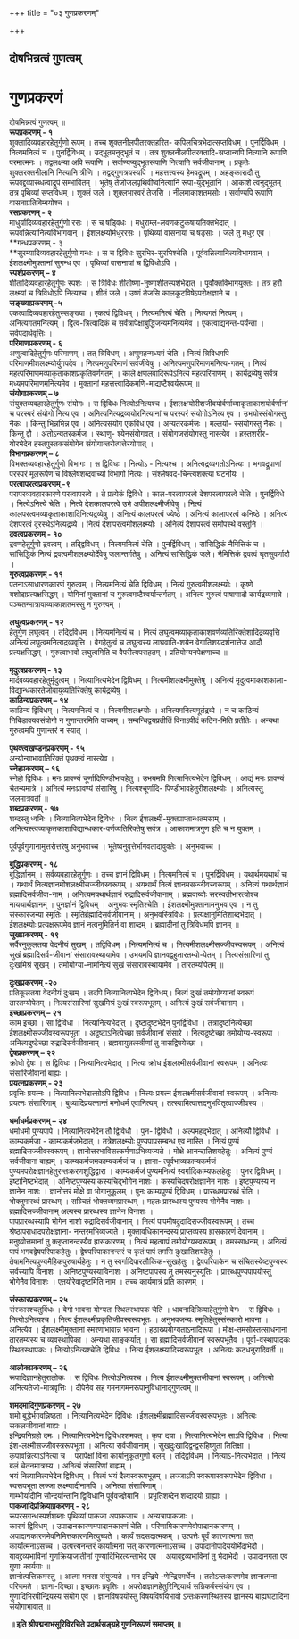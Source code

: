 +++
title = "०३ गुणप्रकरणम्"

+++


## दोषभिन्नत्वं गुणत्वम्

# गुणप्रकरणं

दोषभिन्नत्वं गुणत्वम् ॥  
**रूपप्रकरणम् - १**  
शुक्लादिव्यवहारहेतुर्गुणो रूपम् । तच्च शुक्लनीलपीतरक्तहरित- कपिलचित्रभेदात्सप्तविधम् । पुनर्द्विविधम् । नित्यमनित्यं च । पुनर्द्विविधम् । उद्भूतमनुद्भूतं च । तत्र शुक्लनीलपीतरक्तादि-सप्तान्यपि नित्यानि रूपाणि परमात्मनः । तद्वलक्ष्म्या अपि रूपाणि । सर्वाण्यप्युद्भूतरूपाणि नित्यानि सर्वजीवानाम् । प्रकृतेः शुक्लरक्तनीलानि नित्यानि त्रीणि । तद्वद्गुणत्रयस्यपि । महत्तत्त्वस्य हेमवद्रूपम् । अहङ्कारादौ तु रूपवद्द्रव्यारब्धत्वाद्रूपं सम्भावितम् । भूतेषु तेजोजलपृथिवीष्वनित्यानि रूपा-युद्भूतानि । आकाशे त्वनुद्भूतम् । तत्र पृथिव्यां सप्तविधम् । शुक्लं जले । शुक्लभास्वरं तेजसि । नीलमाकाशतमसोः । सर्वाण्यपि रूपाणि वासनाप्रतिबिम्बयोश्च ।  
**रसप्रकरणम् - २**  
माधुर्यादिव्यवहारहेतुर्गुणो रसः । स च षड्विधः । मधुराम्ल-लवणकटुकषायतिक्तभेदात् । रूपवन्नित्यानित्यविभागवान् । ईशलक्ष्म्योर्मधुररसः । पृथिव्यां वासनायां च षड्रसाः । जले तु मधुर एव ।  
**गन्धप्रकरणम् - ३  
**सुरम्यादिव्यवहारहेतुर्गुणो गन्धः । स च द्विविधः सुरभिर-सुरभिश्चेति । पूर्ववन्नित्यानित्यविभागवान् । ईशलक्ष्मीमुक्तानां सुगन्ध एव । पृथिव्यां वासनायां च द्विविधोऽपि ।  
**स्पर्शप्रकरणम् – ४**  
शीतादिव्यवहारहेतुर्गुणः स्पर्शः । स त्रिविधः शीतोष्णा-नुष्णाशीतस्पर्शभेदात् । पूर्वोक्तविभागयुक्तः । तत्र हरौ लक्ष्म्यां च त्रिविधोऽपि नित्यश्च । शीतं जले । उष्णं तेजसि कालकूटविषेऽपरोक्षज्ञाने च ।  
**सङ्ख्याप्रकरणम् -५**  
एकत्वादिव्यवहारहेतुस्सङ्ख्या । एकत्वं द्विविधम् । नित्यमनित्यं चेति । नित्यगतं नित्यम् । अनित्यगतमनित्यम् । द्वित्व-त्रित्वादिकं च सर्वत्रापेक्षाबुद्धिजन्यमनित्यमेव । एकत्वाद्यनन्त-पर्यन्ता । सर्वपदार्थवृत्तिः ।  
**परिमाणप्रकरणम् - ६**  
अणुत्वादिहेतुर्गुणः परिमाणम् । तत् त्रिविधम् । अणुमहन्मध्यमं चेति । नित्यं त्रिविधमपि परिमाणमीशलक्ष्म्योर्युगपदेव । नित्यमणुपरिमाणं सर्वजीवेषु । अनित्यमणुपरिमाणमनित्य-गतम् । नित्यं महत्परिमाणमव्याकृताकाशप्रकृतिवर्णगतम् । काले क्षणलवादिरूपेऽनित्यं महत्परिमाणम् । कार्यद्रव्येषु सर्वत्र मध्यमपरिमाणमनित्यमेव । मुक्तानां महत्तत्त्वादिकमणि-माद्यष्टैश्वर्यरूपम् ॥  
**संयोगप्रकरणम् – ७**  
संयुक्तव्यवहारहेतुर्गुणः संयोगः । स द्विविधः नित्योऽनित्यश्च । ईशलक्ष्म्योरीशजीवयोर्वर्णाव्याकृताकाशयोर्वर्णानां च परस्परं संयोगो नित्य एव । अनित्यनित्यद्रव्ययोरनित्यानां च परस्परं संयोगोऽनित्य एव । उभयोस्संयोगस्तु नैकः । किन्तु भिन्नभिन्न एव । अनित्यसंयोग एकविध एव । अन्यतरकर्मजः । मल्लयो- स्संयोगस्तु नैकः । किन्तु द्वौ । अतोऽन्यतरकर्मज । स्थाणु- श्येनसंयोगवत् । संयोगजसंयोगस्तु नास्त्येव । हस्तशरीर-योरभेदेन हस्तपुस्तकसंयोगेन संयोगान्तरोत्पत्तेरयोगात् ।  
**विभागप्रकरणम् – ८**  
विभक्तव्यवहारहेतुर्गुणो विभागः । स द्विविधः । नित्योऽ - नित्यश्च । अनित्यद्रव्यगतोऽनित्यः । भगवद्रूपाणां परस्परं मूलरूपेण च विश्लेषशब्दवाच्यो विभागो नित्यः । संश्लेषवद-चिन्त्यशक्त्या घटनीयः ।  
**परत्वापरत्वप्रकरणम् -९**  
परापरव्यवहारकारणे परत्वापरत्वे । ते प्रत्येकं द्विविधे । काल-परत्वापरत्वे देशपरत्वापरत्वे चेति । पुनर्द्विविधे । नित्येऽनित्ये चेति । नित्ये देशकालपरत्वे उभे अपीशलक्ष्मीजीवेषु । नित्यं कालपरत्वमव्याकृताकाशादिनित्यद्रव्येषु । अनित्यं कालपरत्वं ज्येष्ठे । अनित्यं कालापरत्वं कनिष्ठे । अनित्यं देशपरत्वं दूरस्थेऽनित्यद्रव्ये । नित्यं देशापरत्वमीशलक्ष्म्योः । अनित्यं देशापरत्वं समीपस्थे वस्तुनि ।  
**द्रवत्वप्रकरणम् - १०**  
द्रवणहेतुर्गुणो द्रवत्वम् । तद्द्विविधम् । नित्यमनित्यं चेति । पुनर्द्विविधम् । सांसिद्धिकं नैमित्तिकं च । सांसिद्धिकं नित्यं द्रवत्वमीशलक्ष्म्योर्देवेषु जलान्तर्गतेषु । अनित्यं सांसिद्धिकं जले। नैमित्तिकं द्रवत्वं घृतसुवर्णादौ ।  
**गुरुत्वप्रकरणम् - ११**  
पतनाऽसाधारणकारणं गुरुत्वम् । नित्यमनित्यं चेति द्विविधम् । नित्यं गुरुत्वमीशलक्ष्म्योः । कृष्णे यशोदाप्रत्यक्षसिद्धम् । योगिनां मुक्तानां च गुरुत्वमष्टैश्वर्यान्तर्गतम् । अनित्यं गुरुत्वं पाषाणादौ कार्यद्रव्यमात्रे । पञ्चतन्मात्रावाय्वाकाशतमस्सु न गुरुत्त्वम् ।

**लघुत्वप्रकरणम् - १२**  
हेतुर्गुण लघुत्वम् । तद्द्विविधम् । नित्यमनित्यं च । नित्यं लघुत्वमव्याकृताकाशवर्णव्यतिरिक्तेशादिद्रव्यवृत्ति अनित्यं लघुत्वमनित्यद्रव्यवृत्ति । वेगहेतुत्वं च लघुत्वस्य लाघवाति-शयेन वेगातिशयदर्शनात्तेज आदौ प्रत्यक्षसिद्धम् । गुरुत्वाभावो लघुत्वमिति च वैपरीत्यपराहतम् । प्रतियोग्यनपेक्षणाच्च ॥

**मृदुत्वप्रकरणम् - १३**  
मार्दवव्यवहारहेतुर्मृदुत्वम् । नित्यानित्यभेदेन द्विविधम् । नित्यमीशलक्ष्मीमुक्तेषु । अनित्यं मृदुत्वमाकाशकाला- विद्यान्धकारतेजोवायुव्यतिरिक्तेषु कार्यद्रव्येषु ।  
**काठिन्यप्रकरणम् – १४**  
काठिन्यं द्विविधम् । नित्यमनित्यं च । नित्यमीशलक्ष्म्योः । अनित्यमनित्यमूर्तद्रव्ये । न च काठिन्यं निबिडावयवसंयोगो न गुणान्तरमिति वाच्यम् । सम्बन्धिद्वयप्रतीतिं विनाऽपीदं कठिन-मिति प्रतीतेः । अन्यथा गुरुत्वमपि गुणान्तरं न स्यात् ।

**पृथक्त्वखण्डनप्रकरणम् - १५**  
अन्योन्याभावातिरिक्तं पृथक्त्वं नास्त्येव ।  
**स्नेहप्रकरणम् – १६**  
स्नेहो द्विविधः । मनः प्रावण्यं चूर्णादिपिण्डीभावहेतु । उभयमपि नित्यानित्यभेदेन द्विविधम् । आद्यं मनः प्रावण्यं चैतन्यमात्रे । अनित्यं मनःप्रावण्यं संसारिषु । नित्यश्चूर्णादि- पिण्डीभावहेतुरीशलक्ष्म्योः । अनित्यस्तु जलमात्रवर्ती ॥  
**शब्दप्रकरणम् - १७**  
शब्दस्तु ध्वनिः । नित्यानित्यभेदेन द्विविधः । नित्य ईशलक्ष्मी-मुक्तप्राप्तान्धतमसाम् । अनित्यस्त्वव्याकृतकाशाविद्यान्धकार-वर्णव्यतिरिक्तेषु सर्वत्र । आकाशमात्रगुण इति च न युक्तम् ।

पूर्वपूर्वगुणानामुत्तरोत्तरेषु अनुभवाच्च । भूतेष्वनुवृत्तेर्भागवतादावुक्तेः । अनुभवाच्च ।

**बुद्धिप्रकरणम् - १८**  
बुद्धिर्ज्ञानम् । सर्वव्यवहारहेतुर्गुणः । तच्च ज्ञानं द्विविधम् । नित्यमनित्यं च । पुनर्द्विविधम् । यथार्थमयथार्थं च । यथार्थं नित्यज्ञानमीशलक्ष्मीसज्जीवस्वरूपम् । अयथार्थं नित्यं ज्ञानमसज्जीवस्वरूपम् । अनित्यं यथार्थज्ञानं ब्रह्मादिसर्वजीवा-नाम् । अनित्यमयथार्थज्ञानं रुद्रादिसर्वजीवानाम् । ब्रह्मवाय्वोः सरस्वतीभारत्योश्च नायथार्थज्ञानम् । पुनर्ज्ञानं द्विविधम् । अनुभवः स्मृतिश्चेति । ईशलक्ष्मीमुक्तानामनुभव एव । न तु संस्कारजन्या स्मृतिः । स्मृतिर्ब्रह्मादिसर्वजीवानाम् । अनुभवस्त्रिविधः । प्रत्यक्षानुमितिशाब्दभेदात् । ईशलक्ष्म्योः प्रत्यक्षरूपमेव ज्ञानं नत्वनुमितिर्न वा शाब्दम् । ब्रह्मादीनां तु त्रिविधमपि ज्ञानम् ॥  
**सुखप्रकरणम् - १९**  
सर्वैरनुकूलतया वेदनीयं सुखम् । तद्विविधम् । नित्यमनित्यं च । नित्यमीशलक्ष्मीसज्जीवस्वरूपम् । अनित्यं सुखं ब्रह्मादिसर्व-जीवानां संसारावस्थायामेव । उभयमपि ज्ञानवद्वहुतारतम्यो-पेतम् । नित्यसंसारिणां तु दुःखमिश्रं सुखम् । तमोयोग्या-नामनित्यं सुखं संसारावस्थायामेव । तारतम्योपेतम् ॥

**दुःखप्रकरणम् -२०**  
प्रतिकूलतया वेदनीयं दुःखम् । तदपि नित्यानित्यभेदेन द्विविधम्। नित्यं दुःखं तमोयोग्यानां स्वरूपं तारतम्योपेतम् । नित्यसंसारिणां सुखमिश्रं दुःखं स्वरूपभूतम् । अनित्यं दुःखं सर्वजीवानाम् ।  
**इच्छाप्रकरणम् – २१**  
काम इच्छा । सा द्विविधा । नित्यानित्यभेदात् । दुष्टादुष्टभेदेन पुनर्द्विविधा । तत्रादुष्टनित्येच्छा ईशलक्ष्मीसज्जीवस्वरूपभूता । अदुष्टाऽनित्येच्छा सर्वजीवानां संसारे । नित्यदुष्टेच्छा तमोयोग्य-स्वरूपा । अनित्यदुष्टेच्छा रुद्रादिसर्वजीवानाम् । ब्रह्मवायुतत्स्त्रीणां तु नासद्विषयेच्छा ।  
**द्वेषप्रकरणम् – २२**  
क्रोधो द्वेषः । स द्विविधः । नित्यानित्यभेदात् । नित्यः क्रोध ईशलक्ष्मीसर्वजीवानां स्वरूपम् । अनित्यः संसारिजीवानां बाह्यः ।  
**प्रयत्नप्रकरणम् - २३**  
प्रवृत्तिः प्रयत्नः । नित्यानित्यभेदात्सोऽपि द्विविधः । नित्यः प्रयत्न ईशलक्ष्मीसर्वजीवानां स्वरूपम् । अनित्यः प्रयत्नः संसारिणाम् । बुध्यादिप्रयत्नान्तं मनोधर्म एवानित्यम् । तत्स्वामित्वात्तदनुभवितृत्वाज्जीवस्य ।

**धर्माधर्मप्रकरणम् – २४**  
धर्माधर्मौ पुण्यपापे । नित्यानित्यभेदेन तौ द्विविधौ । पुन- द्विविधौ । अल्पमहद्भेदात् । अनित्यौ द्विविधौ । काम्यकर्मजा - काम्यकर्मजभेदात् । तत्रेशलक्ष्म्योः पुण्यपापसम्बन्ध एव नास्ति । नित्यं पुण्यं ब्रह्मादिसज्जीवस्वरूपम् । ज्ञानोत्तरभाविसत्कर्मणाऽभिव्यज्यते । मोक्षे आनन्दातिशयहेतुः । अनित्यं पुण्यं सर्वजीवानां बाह्यम् । काम्यकर्मजमकाम्यकर्मजं च । ज्ञाना- त्पूर्वभाव्यकाम्यकर्मजं पुण्यमपरोक्षज्ञानहेतुरन्तःकरणशुद्धिद्वारा । काम्यकर्मजं पुण्यमनित्यं स्वर्गादिकाम्यफलहेतुः । पुनर द्विविधम् । इष्टानिष्टभेदात् । अनिष्टपुण्यस्य कस्यचिद्भोगेन नाशः । कस्यचिदपरोक्षज्ञानेन नाशः । इष्टपुण्यस्य न ज्ञानेन नाशः । ज्ञानोत्तरं मोक्षे वा भोगानुकूलम् । पुनः काम्यपुण्यं द्विविधम् । प्रारब्धमप्रारब्धं चेति । भोक्तुमारब्धं प्रारब्धम् । सञ्चितं भोक्तव्यमप्रारब्धम् । महतः प्रारब्धस्य पुण्यस्य भोगेनैव नाशः । ब्रह्मादिसज्जीवानाम् अल्पस्य प्रारब्धस्य ज्ञानेन विनाशः ।  
पापप्रारब्धस्यापि भोगेन नाशो रुद्रादिसर्वजीवानाम् । नित्यं पापमीषद्रुदादिसज्जीवस्वरूपम् । तच्च श्रेष्ठापराधादपरोक्षज्ञाना- नन्तरमभिव्यज्यते । मुक्तावधिकानन्दस्य प्राप्तव्यस्य ह्रासकारणं देवानाम् । मनुष्योत्तमानां तु क्लृप्तानन्दस्यैव ह्रासकारणम् । नित्यं महत्पापं तमोयोग्यस्वरूपम् । तमस्साधनम् । अनित्यं पापं भगवद्वेषपरिपाकहेतुः । द्वेषपरिपाकानन्तरं च कृतं पापं तमसि दुःखातिशयहेतुः । तेषामनित्यपुण्यमैहिकपुरुषार्थहेतुः । न तु स्वर्गादिपारलौकिक-सुखहेतुः । द्वेषपरिपाकेन च संचितस्येष्टपुण्यस्य सर्वस्यापि विनाशः । अनिष्टपुण्यस्याविनाशः । अनिष्टपापस्य तु तमस्यनुस्यूतिः । प्रारब्धपुण्यपापयोस्तु भोगेनैव विनाशः । एतयोरेवादृष्टमिति नाम । तच्च कार्यमात्रं प्रति कारणम् ।

**संस्कारप्रकरणम् – २५**  
संस्कारश्चतुर्विधः । वेगो भावना योग्यता स्थितस्थापक चेति । धावनादिक्रियाहेतुर्गुणो वेगः । स द्विविधः । नित्योऽनित्यश्च । नित्य ईशलक्ष्मीप्रकृतिजीवस्वरूपभूतः । अनुभवजन्यः स्मृतिहेतुस्संस्कारो भावना । अनित्यैव । ईशलक्ष्मीमुक्तानां स्मरणाभावान्न भावना । हठाख्ययोग्यताऽनादिरूपा । मोक्ष-तमसोस्तत्साधनानां तारतम्यस्य च व्यवस्थापिका । अन्यथा साङ्कर्यात् । सा ब्रह्मादिसर्वजीवानां स्वरूपभूतैव । पूर्वा-वस्थापादकः स्थितस्थापकः । नित्योऽनित्यश्चेति द्विविधः । नित्य ईशलक्ष्म्यादिस्वरूपभूतः । अनित्यः कटधनुरादिवर्ती ॥

**आलोकप्रकरणम् – २६**  
रूपादिज्ञानहेतुरालोकः । स द्विविधः नित्योऽनित्यश्च । नित्य ईशलक्ष्मीमुक्तजीवानां स्वरूपम् । अनित्यो अनित्यतेजो-मात्रवृत्तिः । दीपेनैव सह गमनागमनरूपानुविधानाद्गुणत्वम् ॥

**शमदमादिगुणप्रकरणम् - २७**  
शमो बुद्धेर्भगवन्निष्ठता । नित्यानित्यभेदेन द्विविधः ।ईशलक्ष्मीब्रह्मादिसज्जीवस्वरूपभूतः । अनित्यः सकलजीवानां बाह्यः ।  
इन्द्रियनिग्रहो दमः । नित्यानित्यभेदेन द्विविधश्शमवत् । कृपा दया । नित्यानित्यभेदेन साऽपि द्विविधा । नित्या ईश-लक्ष्मीसज्जीवस्त्ररूपभूता । अनित्या सर्वजीवानाम् । सुखदुःखादिद्वन्द्वसहिष्णुता तितिक्षा ।
कृपावन्नित्याऽनित्या च । परापेक्षां विना कार्यानुकूलगुणो बलम् । तद्द्विविधम् । नित्याऽ-नित्यभेदात् । नित्यं बलं चेतनमात्रस्य । अनित्यं संसारिणां बाह्यम् ।  
भयं नित्यानित्यभेदेन द्विविधम् । नित्यं भयं दैत्यस्वरूपभूतम् । लज्जाऽपि स्वरूपास्वरूपभेदेन द्विविधा । स्वरूपभूता लज्जा लक्ष्म्यादीनामपि । अनित्या संसारिणाम् ।  
गाम्भीर्यादीनि सौन्दर्यान्तानि द्विविधानि पूर्ववज्ज्ञेयानि । प्रभृतिशब्देन शब्दादयो ग्राह्याः ।  
**पाकजादिप्रक्रियाप्रकरणम् - २८**  
रूपरसगन्धस्पर्शशब्दाः पृथिव्यां पाकजा अपाकजाच ॥ अन्यत्रापाकजाः ।  
कारणं द्विविधम् । उपादानकारणमपादानकारणं चेति । परिणामिकारणमेवोपादानकारणम् । अपादानकारणमेवनिमित्तकारणमित्युच्यते । कार्यं सदसदात्मकम् । उत्पत्तेः पूर्वं कारणात्मना सत् कार्यात्मनाऽसच्च । उत्पत्त्यनन्तरं कार्यात्मना सत् कारणात्मनाऽसच्च । उपादानोपादेययोर्भेदाभेदौ । यावद्द्रव्यभाविनां गुणक्रियाजातीनां गुण्यादिभिरत्यन्ताभेद एव । अयावद्द्रव्यभाविनां तु भेदाभेदौ । उपादानगता एव गुणाः कार्यगाः ॥  
ज्ञानोत्पत्तिक्रमस्तु । आत्मा मनसा संयुज्यते । मन इन्द्रिये
-णेन्द्रियमर्थेन । ततोऽन्तःकरणमेव ज्ञानात्मना परिणमते । ज्ञाना-दिच्छा। इच्छातः प्रवृत्तिः । अपरोक्षज्ञानहेतुरिन्द्रियार्थ सन्निकर्षस्संयोग एव । गुणादिभिरपीन्द्रियस्य संयोग एव । ज्ञानविषययोस्तु विषयविषयिभावो ऽन्तःकरणस्थितस्य ज्ञानस्य बाह्यघटादिना संयोगाभावात् ॥

**॥ इति श्रीपद्मनाभसूरिविरचिते पदार्थसङ्ग्रहे गुणनिरूपणं समाप्तम् ॥**

